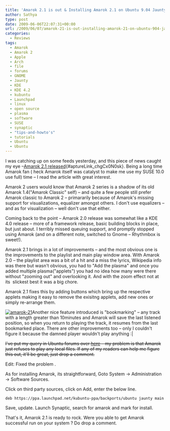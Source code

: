 ```yaml
---
title: 'Amarok 2.1 is out & Installing Amarok 2.1 on Ubuntu 9.04 Jaunty'
author: Sathya
type: post
date: 2009-06-06T22:07:31+00:00
url: /2009/06/07/amarok-21-is-out-installing-amarok-21-on-ubuntu-904-jaunty/
categories:
  - Reviews
tags:
  - Amarok
  - Amarok 2
  - Apple
  - Arch
  - file
  - forums
  - GNOME
  - Jaunty
  - KDE
  - KDE 4.2
  - kubuntu
  - Launchpad
  - linux
  - open source
  - plasma
  - software
  - SUSE
  - synaptic
  - "tips-and-howto's"
  - tutorials
  - Ubuntu
  - Ubuntu
---
```

I was catching up on some feeds yesterday, and this piece of news caught my eye &#8211;[Amarok 2.1 released][1]{#aptureLink_chgCx0N0sk}. Being a long time Amarok fan ( heck Amarok itself was catalyst to make me use my SUSE 10.0 use full) time &#8211; I read the article with great interest.

Amarok 2 users would know that Amarok 2 series is a shadow of its old Amarok 1.4("Amarok Classic" self) &#8211; and quite a few people still prefer Amarok classic to Amarok 2 &#8211; primararily because of Amarok's missing support for visualizations, equalizer amongst others. I don't use equalizers &#8211; and as for visualization &#8211; well don't use that either.

<!--more-->

Coming back to the point &#8211; Amarok 2.0 release was somewhat like a KDE 4.0 release &#8211; more of a framework release, basic building blocks in place, but just about. I terribly missed queuing support, and promptly stopped using Amarok (and on a different note, switched to Gnome &#8211; Rhythmbox is sweet!).

Amarok 2.1 brings in a lot of improvements &#8211; and the most obvious one is the improvements to the playlist and main play window area. With Amarok 2.0 &#8211; the playlist area was a bit of a hit and a miss the lyrics, Wikipedia info was there but wasn't obvious, you had to "Add the plasma" and once you added multiple plasma("applets") you had no idea how many were there without "zooming out" and overlooking it. And with the zoom effect not at its  slickest best it was a big chore.

Amarok 2.1 fixes this by adding buttons which bring up the respective applets making it easy to remove the exisitng applets, add new ones or simply re-arrange them.

[<img class="aligncenter size-medium wp-image-744" title="amarok-21" src="https://images.sbhat.me/ss/2009/06/amarok-21-300x187.png" alt="amarok-21"   srcset="https://images.sbhat.me/ss/2009/06/amarok-21-300x187.png 300w, https://images.sbhat.me/ss/2009/06/amarok-21-1024x640.png 1024w, https://images.sbhat.me/ss/2009/06/amarok-21.png 1280w" sizes="(max-width: 300px) 100vw, 300px" />][2]Another nice feature introduced is "bookmarking" &#8211; any track with a length greater than 10minutes and Amarok will save the last listened position, so when you return to playing the track, it resumes from the last bookmarked place. There are other improvements too &#8211; only I couldn't figure it because the damned player wouldn't play anything :|

<del datetime="2009-06-13T17:04:43+00:00">I've put my query in Ubuntu forums over <a id="aptureLink_QNbmnzqO6M" href="https://ubuntuforums.org/showthread.php?t=1180175">here</a> &#8211; my problem is that Amarok just refuses to play any local files. If any of my readers can help me figure this out, it'll be great, just drop a comment.</del>

Edit: Fixed the problem .

As for installing Amarok, its straightforward, Goto System -> Administration -> Software Sources.

Click on third party sources, click on Add, enter the below line.
  
`deb https://ppa.launchpad.net/kubuntu-ppa/backports/ubuntu jaunty main`
  
Save, update. Launch Synaptic, search for amarok and mark for install.
  
That's it, Amarok 2.1 is ready to rock. Were you able to get Amarok successful run on your system ? Do drop a comment.

 [1]: https://amarok.kde.org/en/releases/2.1
 [2]: https://images.sbhat.me/ss/2009/06/amarok-21.png

